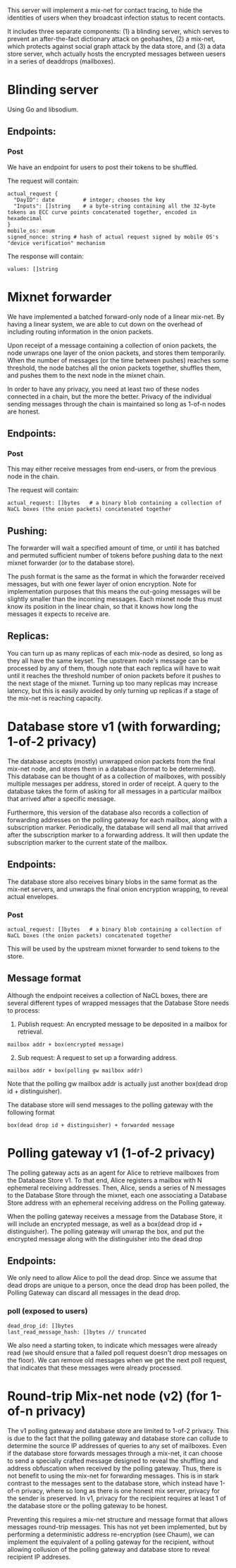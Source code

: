 This server will implement a mix-net for contact tracing, to hide the identities of users when they broadcast infection status to recent contacts.

It includes three separate components: (1) a blinding server, which serves to prevent an after-the-fact dictionary attack on geohashes, (2) a mix-net, which protects against social graph attack by the data store, and (3) a data store server, whch actually hosts the encrypted messages between uesers in a series of deaddrops (mailboxes).

# Blinding server

Using Go and libsodium.

## Endpoints:

### Post
We have an endpoint for users to post their tokens to be shuffled.

The request will contain:

```
actual_request {
  "DayID": date         # integer; chooses the key
  "Inputs": []string    # a byte-string containing all the 32-byte tokens as ECC curve points concatenated together, encoded in hexadecimal
}
mobile_os: enum
signed_nonce: string # hash of actual request signed by mobile OS's "device verification" mechanism
```

The response will contain:

```
values: []string
```

# Mixnet forwarder

We have implemented a batched forward-only node of a linear mix-net. By having a linear system, we are able to cut down on the overhead of including routing information in the onion packets.

Upon receipt of a message containing a collection of onion packets, the node unwraps one layer of the onion packets, and stores them temporarily.
When the number of messages (or the time between pushes) reaches some threshold, the node batches all the onion packets together, shuffles them, and pushes them to the next node in the mixnet chain.

In order to have any privacy, you need at least two of these nodes connected in a chain, but the more the better.
Privacy of the individual sending messages through the chain is maintained so long as 1-of-n nodes are honest.

## Endpoints:

### Post
This may either receive messages from end-users, or from the previous node in the chain.

The request will contain:

```
actual_request: []bytes   # a binary blob containing a collection of NaCL boxes (the onion packets) concatenated together
```

## Pushing:
The forwarder will wait a specified amount of time, or until it has batched and permuted sufficient number of tokens before pushing data to the next mixnet forwarder (or to the database store).

The push format is the same as the format in which the forwarder received messages, but with one fewer layer of onion encryption.
Note for implementation purposes that this means the out-going messages will be slightly smaller than the incoming messages.
Each mixnet node thus must know its position in the linear chain, so that it knows how long the messages it expects to receive are.

## Replicas:
You can turn up as many replicas of each mix-node as desired, so long as they all have the same keyset.
The upstream node's message can be processed by any of them, though note that each replica will have to wait until it reaches the threshold number of onion packets before it pushes to the next stage of the mixnet.
Turning up too many replicas may increase latency, but this is easily avoided by only turning up replicas if a stage of the mix-net is reaching capacity.

# Database store v1 (with forwarding; 1-of-2 privacy)
The database accepts (mostly) unwrapped onion packets from the final mix-net node, and stores them in a database (format to be determined).
This database can be thought of as a collection of mailboxes, with possibly multiple messages per address, stored in order of receipt.
A query to the database takes the form of asking for all messages in a particular mailbox that arrived after a specific message.

Furthermore, this version of the database also records a collection of forwarding addresses on the polling gateway for each mailbox, along with a subscription marker.
Periodically, the database will send all mail that arrived after the subscription marker to a forwarding address.
It will then update the subscription marker to the current state of the mailbox.

## Endpoints:
The database store also receives binary blobs in the same format as the mix-net servers, and unwraps the final onion encryption wrapping, to reveal actual envelopes.

### Post
```
actual_request: []bytes   # a binary blob containing a collection of NaCL boxes (the onion packets) concatenated together
```

This will be used by the upstream mixnet forwarder to send tokens to the store.

## Message format
Although the endpoint receives a collection of NaCL boxes, there are several different types of wrapped messages that the Database Store needs to process:

1. Publish request: An encrypted message to be deposited in a mailbox for retrieval.
```
mailbox addr + box(encrypted message)
```

2. Sub request: A request to set up a forwarding address.
```
mailbox addr + box(polling gw mailbox addr)
```
Note that the polling gw mailbox addr is actually just another box(dead drop id + distinguisher).

The database store will send messages to the polling gateway with the following format
```
box(dead drop id + distinguisher) + forwarded message
```


# Polling gateway v1 (1-of-2 privacy)
The polling gateway acts as an agent for Alice to retrieve mailboxes from the Database Store v1.
To that end, Alice registers a mailbox with N ephemeral receiving addresses.
Then, Alice, sends a series of N messages to the Database Store through the mixnet, each one associating a Database Store address with an ephemeral receiving address on the Polling gateway.

When the polling gateway receives a message from the Database Store, it will include an encrypted message, as well as a box(dead drop id + distinguisher).
The polling gateway will unwrap the box, and put the encrypted message along with the distinguisher into the dead drop

## Endpoints:
We only need to allow Alice to poll the dead drop. Since we assume that dead drops are unique to a person, once the dead drop has been polled, the Polling Gateway can discard all messages in the dead drop.

### poll (exposed to users)
```
dead_drop_id: []bytes
last_read_message_hash: []bytes // truncated
```

We also need a starting token, to indicate which messages were already read (we should ensure that a failed poll request doesn't drop messages on the floor). We can remove old messages when we get the next poll request, that indicates that these messages were already processed.


# Round-trip Mix-net node (v2) (for 1-of-n privacy)
The v1 polling gateway and database store are limited to 1-of-2 privacy. This is due to the fact that the polling gateway and database store can collude to determine the source IP addresses of queries to any set of mailboxes. Even if the database store forwards messages through a mix-net, it can choose to send a specially crafted message designed to reveal the shuffling and address obfuscation when received by the polling gateway. Thus, there is not benefit to using the mix-net for forwarding messages. This is in stark contrast to the messages sent to the database store, which instead have 1-of-n privacy, where so long as there is one honest mix server, privacy for the sender is preserved. In v1, privacy for the recipient requires at least 1 of the database store or the polling gateway to be honest.

Preventing this requires a mix-net structure and message format that allows messages round-trip messages. This has not yet been implemented, but by performing a deterministic address re-encryption (see Chaum), we can implement the equivalent of a polling gateway for the recipient, without allowing collusion of the polling gateway and database store to reveal recipient IP addreses.
